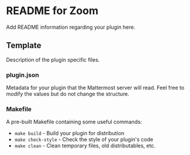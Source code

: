 # README for Zoom

Add README information regarding your plugin here.

## Template

Description of the plugin specific files.

### plugin.json

Metadata for your plugin that the Mattermost server will read. Feel free to modify the values but do not change the structure.

### Makefile

A pre-built Makefile containing some useful commands:

* `make build` - Build your plugin for distribution
* `make check-style` - Check the style of your plugin's code
* `make clean` - Clean temporary files, old distributables, etc.
